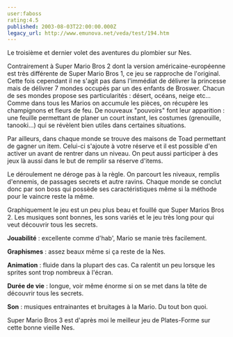 ```yaml
---
user:faboss
rating:4.5
published: 2003-08-03T22:00:00.000Z
legacy_url: http://www.emunova.net/veda/test/194.htm
---
```

Le troisième et dernier volet des aventures du plombier sur Nes.  

  

Contrairement à Super Mario Bros 2 dont la version américaine-européenne est très différente de Super Mario Bros 1, ce jeu se rapproche de l'original. Cette fois cependant il ne s'agit pas dans l'immédiat de délivrer la princesse mais de délivrer 7 mondes occupés par un des enfants de Broswer. Chacun de ses mondes propose ses particularités : désert, océans, neige etc... Comme dans tous les Marios on accumule les pièces, on récupère les champignons et fleurs de feu. De nouveaux "pouvoirs" font leur apparition : une feuille permettant de planer un court instant, les costumes (grenouille, tanooki...) qui se révèlent bien utiles dans certaines situations.  

  

Par ailleurs, dans chaque monde se trouve des maisons de Toad permettant de gagner un item. Celui-ci s'ajoute à votre réserve et il est possible d'en activer un avant de rentrer dans un niveau. On peut aussi participer à des jeux là aussi dans le but de remplir sa réserve d'items.  

  

Le déroulement ne déroge pas à la règle. On parcourt les niveaux, remplis d'ennemis, de passages secrets et autre ravins. Chaque monde se conclut donc par son boss qui possède ses caractéristiques même si la méthode pour le vaincre reste la même.   

  

Graphiquement le jeu est un peu plus beau et fouillé que Super Marios Bros 2\. Les musiques sont bonnes, les sons variés et le jeu très long pour qui veut découvrir tous les secrets.  

  

**Jouabilité** : excellente comme d'hab', Mario se manie très facilement.  

  

**Graphismes** : assez beaux même si ça reste de la Nes.  

  

**Animation** : fluide dans la plupart des cas. Ca ralentit un peu lorsque les sprites sont trop nombreux à l'écran.  

  

**Durée de vie** : longue, voir même énorme si on se met dans la tête de découvrir tous les secrets.  

  

**Son** : musiques entrainantes et bruitages à la Mario. Du tout bon quoi.  

  

Super Mario Bros 3 est d'après moi le meilleur jeu de Plates-Forme sur cette bonne vieille Nes.